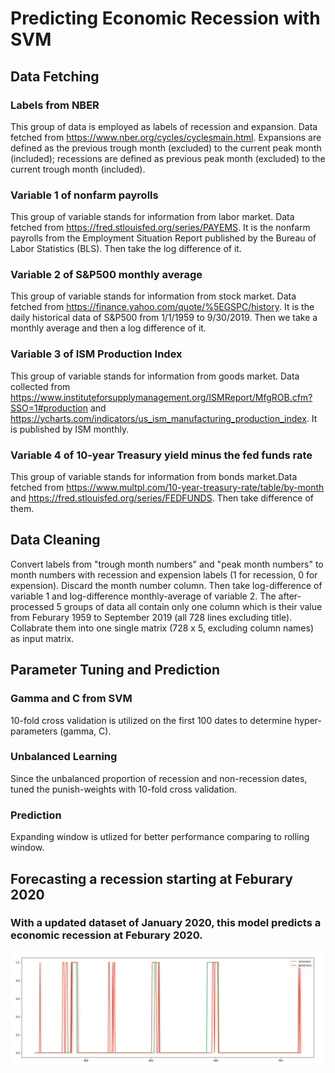 # Predicting Economic Recession with SVM

## Data Fetching

### Labels from NBER
This group of data is employed as labels of recession and expansion. Data fetched from https://www.nber.org/cycles/cyclesmain.html. Expansions are defined as the previous trough month (excluded) to the current peak month (included); recessions are defined as previous peak month (excluded) to the current trough month (included).

### Variable 1 of nonfarm payrolls
This group of variable stands for information from labor market. Data fetched from https://fred.stlouisfed.org/series/PAYEMS. It is the nonfarm payrolls from the Employment Situation Report published by the Bureau of Labor Statistics (BLS). Then take the log difference of it.

### Variable 2 of S&P500 monthly average
This group of variable stands for information from stock market. Data fetched from https://finance.yahoo.com/quote/%5EGSPC/history. It is the daily historical data of S&P500 from 1/1/1959 to 9/30/2019. Then we take a monthly average and then a log difference of it.

### Variable 3 of ISM Production Index
This group of variable stands for information from goods market. Data collected from https://www.instituteforsupplymanagement.org/ISMReport/MfgROB.cfm?SSO=1#production and https://ycharts.com/indicators/us_ism_manufacturing_production_index. It is published by ISM monthly.

### Variable 4 of 10-year Treasury yield minus the fed funds rate
This group of variable stands for information from bonds market.Data fetched from https://www.multpl.com/10-year-treasury-rate/table/by-month and https://fred.stlouisfed.org/series/FEDFUNDS. Then take difference of them.

## Data Cleaning
Convert labels from "trough month numbers" and "peak month numbers" to month numbers with recession and expension labels (1 for recession, 0 for expension). Discard the month number column.
Then take log-difference of variable 1 and log-difference monthly-average of variable 2. The after-processed 5 groups of data all contain only one column which is their value from Feburary 1959 to September 2019 (all 728 lines excluding title). Collabrate them into one single matrix (728 x 5, excluding column names) as input matrix.

## Parameter Tuning and Prediction

### Gamma and C from SVM
10-fold cross validation is utilized on the first 100 dates to determine hyper-parameters (gamma, C).

### Unbalanced Learning
Since the unbalanced proportion of recession and non-recession dates, tuned the punish-weights with 10-fold cross validation.

### Prediction
Expanding window is utlized for better performance comparing to rolling window.

## Forecasting a recession starting at Feburary 2020
### With a updated dataset of January 2020, this model predicts a economic recession at Feburary 2020.

<img src="figs/prd.png" width="900">

